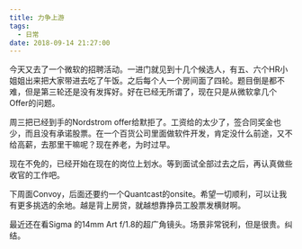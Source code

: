 ```yaml
---
title: 力争上游
tags:
  - 日常
date: 2018-09-14 21:27:00
---
```

今天又去了一个微软的招聘活动。一进门就见到十几个候选人，有五、六个HR小姐姐出来把大家带进去吃了午饭。之后每个人一个房间面了四轮。题目倒是都不难，但是第三轮还是没有发挥好。好在已经无所谓了，现在只是从微软拿几个Offer的问题。

周三把已经到手的Nordstrom offer给默拒了。工资给的太少了，签合同奖金也少，而且没有承诺股票。在一个百货公司里面做软件开发，肯定没什么前途，又不给高薪，去那里干嘛呢？现在养老，为时过早。

现在不免的，已经开始在现在的岗位上划水。等到面试全部过去之后，再认真做些收官的工作吧。

下周面Convoy，后面还要约一个Quantcast的onsite。希望一切顺利，可以让我有更多挑选的余地。越是背上房贷，就越想靠挣员工股票发横财啊。

最近还在看Sigma 的14mm Art f/1.8的超广角镜头。场景非常锐利，但是很贵。纠结。
